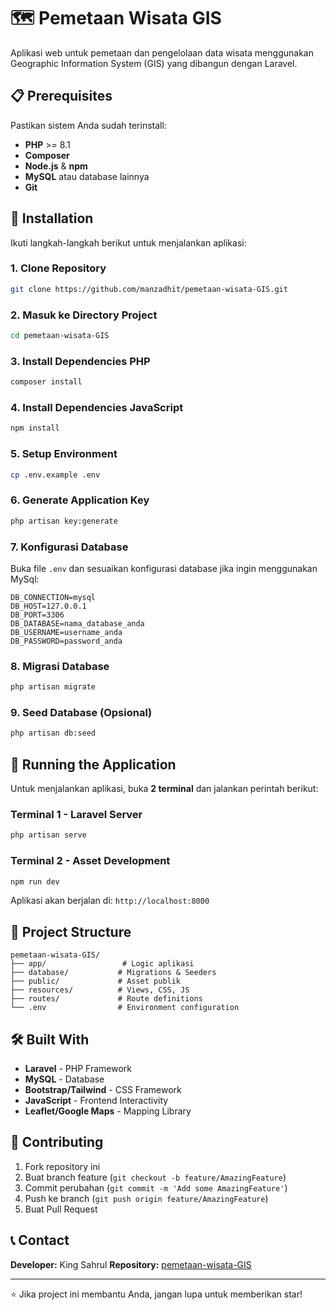 # 🗺️ Pemetaan Wisata GIS

Aplikasi web untuk pemetaan dan pengelolaan data wisata menggunakan Geographic Information System (GIS) yang dibangun dengan Laravel.

## 📋 Prerequisites

Pastikan sistem Anda sudah terinstall:

- **PHP** >= 8.1
- **Composer** 
- **Node.js** & **npm**
- **MySQL** atau database lainnya
- **Git**

## 🚀 Installation

Ikuti langkah-langkah berikut untuk menjalankan aplikasi:

### 1. Clone Repository
```bash
git clone https://github.com/manzadhit/pemetaan-wisata-GIS.git
```

### 2. Masuk ke Directory Project
```bash
cd pemetaan-wisata-GIS
```

### 3. Install Dependencies PHP
```bash
composer install
```

### 4. Install Dependencies JavaScript
```bash
npm install
```

### 5. Setup Environment
```bash
cp .env.example .env
```

### 6. Generate Application Key
```bash
php artisan key:generate
```

### 7. Konfigurasi Database
Buka file `.env` dan sesuaikan konfigurasi database jika ingin menggunakan MySql:
```env
DB_CONNECTION=mysql
DB_HOST=127.0.0.1
DB_PORT=3306
DB_DATABASE=nama_database_anda
DB_USERNAME=username_anda
DB_PASSWORD=password_anda
```

### 8. Migrasi Database
```bash
php artisan migrate
```

### 9. Seed Database (Opsional)
```bash
php artisan db:seed
```

## 🎯 Running the Application

Untuk menjalankan aplikasi, buka **2 terminal** dan jalankan perintah berikut:

### Terminal 1 - Laravel Server
```bash
php artisan serve
```

### Terminal 2 - Asset Development
```bash
npm run dev
```

Aplikasi akan berjalan di: `http://localhost:8000`

## 📁 Project Structure

```
pemetaan-wisata-GIS/
├── app/                 # Logic aplikasi
├── database/           # Migrations & Seeders
├── public/             # Asset publik
├── resources/          # Views, CSS, JS
├── routes/             # Route definitions
└── .env                # Environment configuration
```

## 🛠️ Built With

- **Laravel** - PHP Framework
- **MySQL** - Database
- **Bootstrap/Tailwind** - CSS Framework
- **JavaScript** - Frontend Interactivity
- **Leaflet/Google Maps** - Mapping Library

## 👥 Contributing

1. Fork repository ini
2. Buat branch feature (`git checkout -b feature/AmazingFeature`)
3. Commit perubahan (`git commit -m 'Add some AmazingFeature'`)
4. Push ke branch (`git push origin feature/AmazingFeature`)
5. Buat Pull Request


## 📞 Contact

**Developer:** King Sahrul 
**Repository:** [pemetaan-wisata-GIS](https://github.com/sahrulraiya23/wisata-kendari-gis)

---

⭐ Jika project ini membantu Anda, jangan lupa untuk memberikan star!
